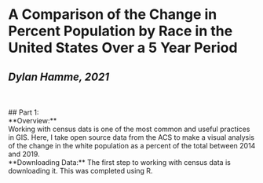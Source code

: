 # A Comparison of the Change in Percent Population by Race in the United States Over a 5 Year Period
## *Dylan Hamme, 2021*
<br>
<br>
## Part 1:
<br>
**Overview:**
<br>
Working with census dats is one of the most common and useful practices in GIS. Here, I take open source data from the ACS to make a visual analysis of the change in the white population as a percent of the total between 2014 and 2019.
<br>
**Downloading Data:**
The first step to working with census data is downloading it. This was completed using R.
